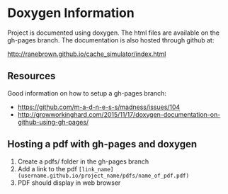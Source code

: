 # Doxygen Information
Project is documented using doxygen. The html files are available on the gh-pages branch. The documentation is also hosted through github at:  

<http://ranebrown.github.io/cache_simulator/index.html>

## Resources
Good information on how to setup a gh-pages branch:  

* <https://github.com/m-a-d-n-e-s-s/madness/issues/104>
* <http://growworkinghard.com/2015/11/17/doxygen-documentation-on-github-using-gh-pages/>

## Hosting a pdf with gh-pages and doxygen
1. Create a pdfs/ folder in the gh-pages branch
2. Add a link to the pdf `[link_name](username.github.io/project_name/pdfs/name_of_pdf.pdf)`
3. PDF should display in web browser
